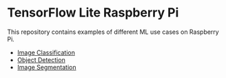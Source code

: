 # TensorFlow Lite Raspberry Pi

This repository contains examples of different ML use cases on Raspberry Pi.

* [Image Classification](image_classification/) 
* [Object Detection](object_detection/) 
* [Image Segmentation](image_segmentation/)
